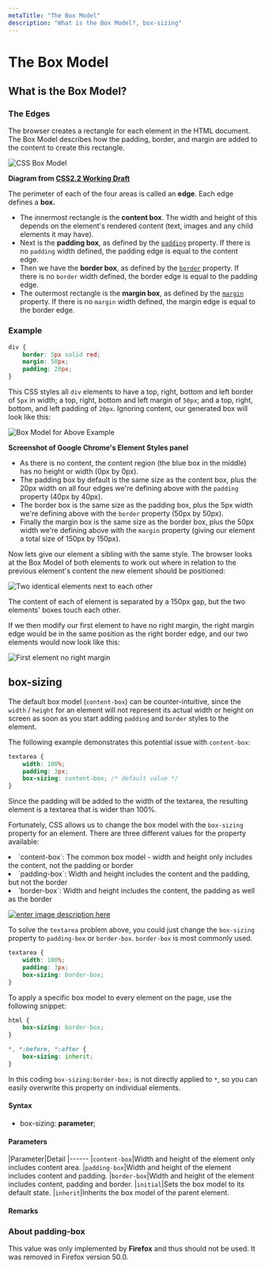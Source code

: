 ```yaml
---
metaTitle: "The Box Model"
description: "What is the Box Model?, box-sizing"
---
```


# The Box Model



## What is the Box Model?


### The Edges

The browser creates a rectangle for each element in the HTML document. The Box Model describes how the padding, border, and margin are added to the content to create this rectangle.

<img src="http://i.stack.imgur.com/HyqPd.png" alt="CSS Box Model" />

**Diagram from [CSS2.2 Working Draft](https://www.w3.org/TR/CSS22/box.html#mpb-examples)**

The perimeter of each of the four areas is called an **edge**. Each edge defines a **box.**

- The innermost rectangle is the **content box**. The width and height of this depends on the element's rendered content (text, images and any child elements it may have).
- Next is the **padding box**, as defined by the [`padding`](http://stackoverflow.com/documentation/css/1255/padding) property. If there is no `padding` width defined, the padding edge is equal to the content edge.
- Then we have the **border box**, as defined by the [`border`](http://stackoverflow.com/documentation/css/2160/border) property. If there is no `border` width defined, the border edge is equal to the padding edge.
- The outermost rectangle is the **margin box**, as defined by the [`margin`](http://stackoverflow.com/documentation/css/305/margins) property. If there is no `margin` width defined, the margin edge is equal to the border edge.

### Example

```css
div {
    border: 5px solid red;
    margin: 50px;
    padding: 20px;
}

```

This CSS styles all `div` elements to have a top, right, bottom and left border of `5px` in width; a top, right, bottom and left margin of `50px`; and a top, right, bottom, and left padding of `20px`. Ignoring content, our generated box will look like this:

<img src="http://i.stack.imgur.com/BZAqc.png" alt="Box Model for Above Example" />

**Screenshot of Google Chrome's Element Styles panel**

- As there is no content, the content region (the blue box in the middle) has no height or width (0px by 0px).
- The padding box by default is the same size as the content box, plus the 20px width on all four edges we're defining above with the `padding` property (40px by 40px).
- The border box is the same size as the padding box, plus the 5px width we're defining above with the `border` property (50px by 50px).
- Finally the margin box is the same size as the border box, plus the 50px width we're defining above with the `margin` property (giving our element a total size of 150px by 150px).

Now lets give our element a sibling with the same style. The browser looks at the Box Model of both elements to work out where in relation to the previous element's content the new element should be positioned:

<img src="http://i.stack.imgur.com/pRJPk.png" alt="Two identical elements next to each other" />

The content of each of element is separated by a 150px gap, but the two elements' boxes touch each other.

If we then modify our first element to have no right margin, the right margin edge would be in the same position as the right border edge, and our two elements would now look like this:

<img src="http://i.stack.imgur.com/3cIM8.png" alt="First element no right margin" />



## box-sizing


The default box model (`content-box`) can be counter-intuitive, since the `width` / `height` for an element will not represent its actual width or height on screen as soon as you start adding `padding` and `border` styles to the element.

The following example demonstrates this potential issue with `content-box`:

```css
textarea {
    width: 100%;
    padding: 3px;
    box-sizing: content-box; /* default value */
}

```

Since the padding will be added to the width of the textarea, the resulting element is a textarea that is wider than 100%.

Fortunately, CSS allows us to change the box model with the `box-sizing` property for an element. There are three different values for the property available:

<li>
`content-box`: The common box model - width and height only includes the content, not the padding or border
</li>
<li>
`padding-box`: Width and height includes the content and the padding, but not the border
</li>
<li>
`border-box`: Width and height includes the content, the padding as well as the border
</li>

[<img src="https://i.stack.imgur.com/1ZiRc.png" alt="enter image description here" />](https://i.stack.imgur.com/1ZiRc.png)

To solve the `textarea` problem above, you could just change the `box-sizing` property to `padding-box` or `border-box`. `border-box` is most commonly used.

```css
textarea {
    width: 100%;
    padding: 3px;
    box-sizing: border-box;
}

```

To apply a specific box model to every element on the page, use the following snippet:

```css
html {
    box-sizing: border-box;
}

*, *:before, *:after {
    box-sizing: inherit;
}

```

In this coding `box-sizing:border-box;` is not directly applied to `*`, so you can easily overwrite this property on individual elements.



#### Syntax


- box-sizing: **parameter**;



#### Parameters


|Parameter|Detail
|------
|`content-box`|Width and height of the element only includes content area.
|`padding-box`|Width and height of the element includes content and padding.
|`border-box`|Width and height of the element includes content, padding and border.
|`initial`|Sets the box model to its default state.
|`inherit`|Inherits the box model of the parent element.



#### Remarks


### About padding-box

This value was only implemented by **Firefox** and thus should not be used. It was removed in Firefox version 50.0.

